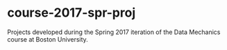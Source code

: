 # course-2017-spr-proj
Projects developed during the Spring 2017 iteration of the Data Mechanics course at Boston University.

